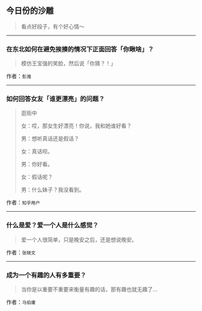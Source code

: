 ## 今日份的沙雕

> 看点好段子，有个好心情～


 
---

### 在东北如何在避免挨揍的情况下正面回答「你瞅啥」？

> 模仿王宝强的笑脸，然后说「你猜？！」


作者：`彭潍`

---

### 如何回答女友「谁更漂亮」的问题？

> 逛街中
> 
> 女：哎，那女生好漂亮！你说，我和她谁好看？
> 
> 男：想听真话还是假话？
> 
> 女：真话呗。
> 
> 男：你好看。
> 
> 女：假话呢？
> 
> 男：什么妹子？我没看到。


作者：`知乎用户`

---

### 什么是爱？爱一个人是什么感觉？

> 爱一个人很简单，只是晚安之后，还是想说晚安。


作者：`张晓文`

---

### 成为一个有趣的人有多重要？

> 当你是以重要不重要来衡量有趣的话，那有趣也就无趣了…


作者：`马伯庸`